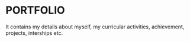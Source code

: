 # PORTFOLIO
It contains my details about myself, my curricular activities, achievement, projects, interships etc.  
